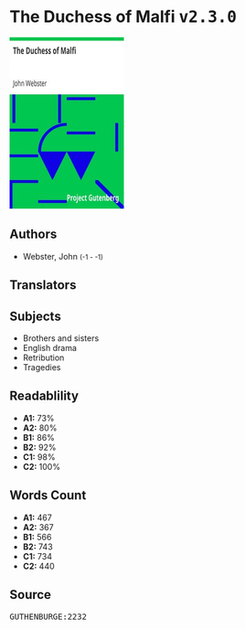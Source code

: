# The Duchess of Malfi <kbd>v2.3.0</kbd>

![](./cover.medium.jpg "")

## Authors


 - Webster, John <small>(-1 - -1)</small>

## Translators



## Subjects


 - Brothers and sisters
 - English drama
 - Retribution
 - Tragedies

## Readablility


 - **A1:** 73%
 - **A2:** 80%
 - **B1:** 86%
 - **B2:** 92%
 - **C1:** 98%
 - **C2:** 100%

## Words Count


 - **A1:** 467
 - **A2:** 367
 - **B1:** 566
 - **B2:** 743
 - **C1:** 734
 - **C2:** 440

## Source


<kbd>GUTHENBURGE:2232</kbd>
